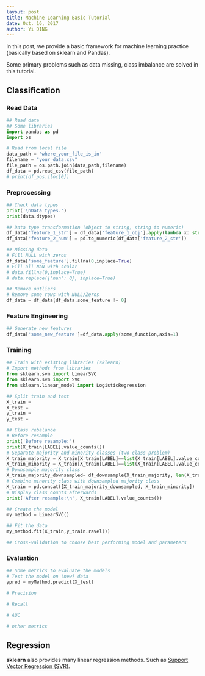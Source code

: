 ```yaml
---
layout: post
title: Machine Learning Basic Tutorial
date: Oct. 16, 2017
author: Yi DING
---
```


In this post, we provide a basic framework for machine learning practice (basically based on sklearn and Pandas).

Some primary problems such as data missing, class imbalance are solved in this tutorial.



## Classification

### Read Data

```python
## Read data
## Some libraries
import pandas as pd
import os

# Read from local file
data_path = 'where_your_file_is_in'
filename = "your_data.csv"
file_path = os.path.join(data_path,filename)
df_data = pd.read_csv(file_path)
# print(df_pos.iloc[0])
```

### Preprocessing

```python
## Check data types
print('\nData types.')
print(data.dtypes)

## Data type transformation (object to string, string to numeric)
df_data['feature_1_str'] = df_data['feature_1_obj'].apply(lambda x: str(x))
df_data['feature_2_num'] = pd.to_numeric(df_data['feature_2_str'])

## Missing data
# Fill NULL with zeros
df_data['some_feature'].fillna(0,inplace=True)
# Fill all NaN with scalar
# data.fillna(0,inplace=True)
# data.replace({'nan': 0}, inplace=True)

## Remove outliers
# Remove some rows with NULL/Zeros
df_data = df_data[df_data.some_feature != 0]
```

### Feature Engineering

```python
## Generate new features
df_data['some_new_feature']=df_data.apply(some_function,axis=1)
```

### Training

```python
## Train with existing libraries (sklearn)
# Import methods from libraries
from sklearn.svm import LinearSVC
from sklearn.svm import SVC
from sklearn.linear_model import LogisticRegression

## Split train and test
X_train = 
X_test = 
y_train = 
y_test = 

## Class rebalance
# Before resample
print('Before resample:')
print(X_train[LABEL].value_counts())
# Separate majority and minority classes (two class problem)
X_train_majority = X_train[X_train[LABEL]==list(X_train[LABEL].value_counts().keys())[0]]
X_train_minority = X_train[X_train[LABEL]==list(X_train[LABEL].value_counts().keys())[1]]
# Downsample majority class
X_train_majority_downsampled= df_downsample(X_train_majority, len(X_train_minority.index))
# Combine minority class with downsampled majority class
X_train = pd.concat([X_train_majority_downsampled, X_train_minority])
# Display class counts afterwards
print('After resample:\n', X_train[LABEL].value_counts())

## Create the model
my_method = LinearSVC()

## Fit the data
my_method.fit(X_train,y_train.ravel())

## Cross-validation to choose best performing model and parameters
```

### Evaluation

```python
## Some metrics to evaluate the models
# Test the model on (new) data
ypred = myMethod.predict(X_test)

# Precision

# Recall

# AUC

# other metrics
```



## Regression

**sklearn** also provides many linear regression methods. Such as [Support Vector Regression (SVR)](http://scikit-learn.org/stable/auto_examples/svm/plot_svm_regression.html).



